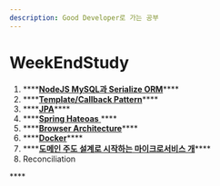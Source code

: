 ```yaml
---
description: Good Developer로 가는 공부
---
```


# WeekEndStudy

1. \*\*\*\*[**NodeJS MySQL과 Serialize ORM**](nodejs-mysql-serialize.md)\*\*\*\*
2. \*\*\*\*[**Template/Callback Pattern**](template-callback-pattern.md)\*\*\*\*
3. \*\*\*\*[**JPA**](jpa.md)\*\*\*\*
4. \*\*\*\*[**Spring Hateoas** ](spring-hateoas.md)\*\*\*\*
5. \*\*\*\*[**Browser Architecture**](cpu-gpu-memory-and-multi-process.md)\*\*\*\*
6. \*\*\*\*[**Docker**](docker.md)\*\*\*\*
7. \*\*\*\*[**도메인 주도 설계로 시작하는 마이크로서비스 개**](1.md)\*\*\*\*
8. Reconciliation

\*\*\*\*


